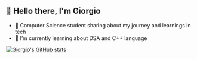 ## 👋 Hello there, I'm Giorgio

<!--
**Giordi9902/Giordi9902** is a ✨ _special_ ✨ repository because its `README.md` (this file) appears on your GitHub profile.
-->
- 🔭 Computer Science student sharing about my journey and learnings in tech
- 🌱 I’m currently learning about DSA and C++ language

[![Giorgio's GitHub stats](https://github-readme-stats.vercel.app/api?username=Giordi9902)](https://github.com/anuraghazra/github-readme-stats)
